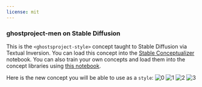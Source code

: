 ```yaml
---
license: mit
---
```

### ghostproject-men on Stable Diffusion
This is the `<ghostsproject-style>` concept taught to Stable Diffusion via Textual Inversion. You can load this concept into the [Stable Conceptualizer](https://colab.research.google.com/github/huggingface/notebooks/blob/main/diffusers/stable_conceptualizer_inference.ipynb) notebook. You can also train your own concepts and load them into the concept libraries using [this notebook](https://colab.research.google.com/github/huggingface/notebooks/blob/main/diffusers/sd_textual_inversion_training.ipynb).

Here is the new concept you will be able to use as a `style`:
![<ghostsproject-style> 0](https://huggingface.co/sd-concepts-library/ghostproject-men/resolve/main/concept_images/0.jpeg)
![<ghostsproject-style> 1](https://huggingface.co/sd-concepts-library/ghostproject-men/resolve/main/concept_images/3.jpeg)
![<ghostsproject-style> 2](https://huggingface.co/sd-concepts-library/ghostproject-men/resolve/main/concept_images/2.jpeg)
![<ghostsproject-style> 3](https://huggingface.co/sd-concepts-library/ghostproject-men/resolve/main/concept_images/1.jpeg)

